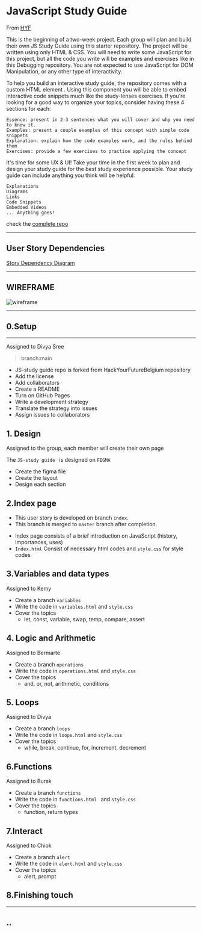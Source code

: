 # JavaScript Study Guide

From [HYF](https://github.com/HackYourFutureBelgium/debugging#after-class-1)   

This is the beginning of a two-week project. Each group will plan and build their own JS Study Guide using this starter repository. The project will be written using only HTML & CSS. You will need to write some JavaScript for this project, but all the code you write will be examples and exercises like in this Debugging repository. You are not expected to use JavaScript for DOM Manipulation, or any other type of interactivity.

To help you build an interactive study guide, the repository comes with a custom HTML element <code-along src='./path/to/file.js'></code-along>. Using this component you will be able to embed interactive code snippets much like the study-lenses exercises. If you're looking for a good way to organize your topics, consider having these 4 sections for each:

    Essence: present in 2-3 sentences what you will cover and why you need to know it.
    Examples: present a couple examples of this concept with simple code snippets
    Explanation: explain how the code examples work, and the rules behind them
    Exercises: provide a few exercises to practice applying the concept

It's time for some UX & UI! Take your time in the first week to plan and design your study guide for the best study experience possible. Your study guide can include anything you think will be helpful:

    Explanations
    Diagrams
    Links
    Code Snippets
    Embedded Videos
    ... Anything goes!

check the [complete repo](https://github.com/HackYourFutureBelgium/debugging)


---

## User Story Dependencies

[Story Dependency Diagram](https://excalidraw.com/)

---

## WIREFRAME

![wireframe](https://www.figma.com/file/jpEckKDjkbLQ9xvn9r5bQ8/class-11%2612-4?node-id=469%3A299)

---

## 0.Setup

---
Assigned to Divya Sree
> branch:main
 * JS-study guide repo is forked from HackYourFutureBelgium repository
 * Add the license
 * Add collaborators
 * Create a README
 * Turn on GitHub Pages
 * Write a development strategy
 * Translate the strategy into issues
 * Assign issues to collaborators


## 1. Design

Assigned to the group, each member will create their own page

The `JS-study guide ` is designed on `FIGMA`
* Create the figma file
* Create the layout
* Design each section

## 2.Index page

- This user story is developed on branch `index`.
- This branch is merged to `master` branch after completion.
* Index page consists of a brief introduction on JavaScript (history, importances, uses)
* `Index.html` Consist of necessary html codes and `style.css` for style codes

## 3.Variables and data types

Assigned to Kemy

* Create a branch ` variables `
* Write the code in `variables.html` and `style.css`
* Cover the topics 
   * let, const, variable, swap, temp, compare, assert

## 4. Logic and Arithmetic

Assigned to Bermarte

 * Create a branch ` operations `
 *  Write the code in `operations.html` and `style.css`
 * Cover the topics 
   * and, or, not, arithmetic, conditions
 
## 5. Loops

Assigned to Divya

  * Create a branch ` loops `
  * Write the code in ` loops.html ` and `style.css`
  * Cover the topics
      * while, break, continue, for, increment, decrement
      
 ## 6.Functions
 
 Assigned to Burak
 
   * Create a branch ` functions `
   * Write the code in `functions.html ` and `style.css`
   * Cover the topics
        * function, return types
        
  ## 7.Interact
  
  Assigned to Chiok
  
   *  Create a branch `alert `
   *  Write  the code in `alert.html` and `style.css`
   *  Cover the topics
       * alert, prompt
      
 ## 8.Finishing touch

---

## ..
